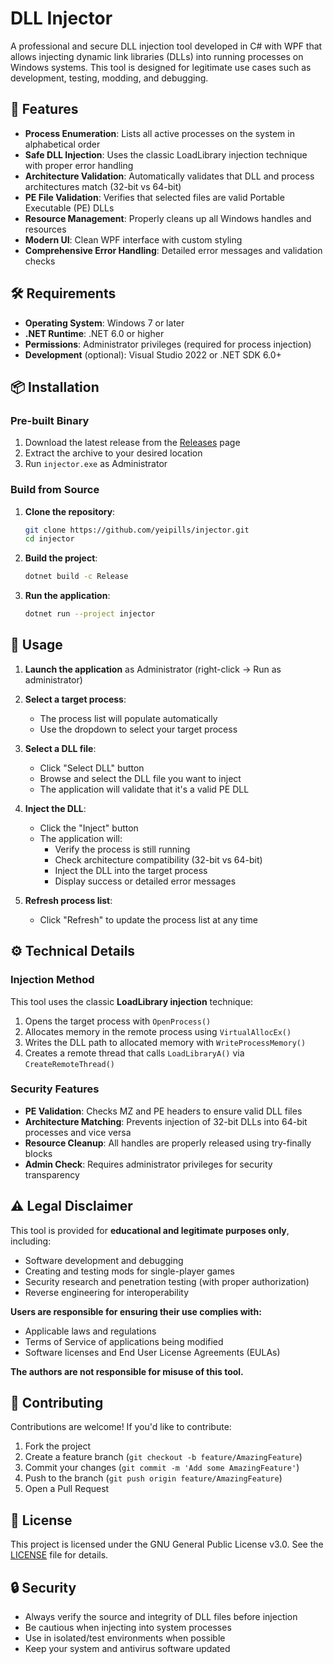 # DLL Injector

A professional and secure DLL injection tool developed in C# with WPF that allows injecting dynamic link libraries (DLLs) into running processes on Windows systems. This tool is designed for legitimate use cases such as development, testing, modding, and debugging.

## 🚀 Features

- **Process Enumeration**: Lists all active processes on the system in alphabetical order
- **Safe DLL Injection**: Uses the classic LoadLibrary injection technique with proper error handling
- **Architecture Validation**: Automatically validates that DLL and process architectures match (32-bit vs 64-bit)
- **PE File Validation**: Verifies that selected files are valid Portable Executable (PE) DLLs
- **Resource Management**: Properly cleans up all Windows handles and resources
- **Modern UI**: Clean WPF interface with custom styling
- **Comprehensive Error Handling**: Detailed error messages and validation checks

## 🛠️ Requirements

- **Operating System**: Windows 7 or later
- **.NET Runtime**: .NET 6.0 or higher
- **Permissions**: Administrator privileges (required for process injection)
- **Development** (optional): Visual Studio 2022 or .NET SDK 6.0+

## 📦 Installation

### Pre-built Binary

1. Download the latest release from the [Releases](https://github.com/yeipills/injector/releases) page
2. Extract the archive to your desired location
3. Run `injector.exe` as Administrator

### Build from Source

1. **Clone the repository**:
   ```bash
   git clone https://github.com/yeipills/injector.git
   cd injector
   ```

2. **Build the project**:
   ```bash
   dotnet build -c Release
   ```

3. **Run the application**:
   ```bash
   dotnet run --project injector
   ```

## 📖 Usage

1. **Launch the application** as Administrator (right-click → Run as administrator)

2. **Select a target process**:
   - The process list will populate automatically
   - Use the dropdown to select your target process

3. **Select a DLL file**:
   - Click "Select DLL" button
   - Browse and select the DLL file you want to inject
   - The application will validate that it's a valid PE DLL

4. **Inject the DLL**:
   - Click the "Inject" button
   - The application will:
     - Verify the process is still running
     - Check architecture compatibility (32-bit vs 64-bit)
     - Inject the DLL into the target process
     - Display success or detailed error messages

5. **Refresh process list**:
   - Click "Refresh" to update the process list at any time

## ⚙️ Technical Details

### Injection Method

This tool uses the classic **LoadLibrary injection** technique:

1. Opens the target process with `OpenProcess()`
2. Allocates memory in the remote process using `VirtualAllocEx()`
3. Writes the DLL path to allocated memory with `WriteProcessMemory()`
4. Creates a remote thread that calls `LoadLibraryA()` via `CreateRemoteThread()`

### Security Features

- **PE Validation**: Checks MZ and PE headers to ensure valid DLL files
- **Architecture Matching**: Prevents injection of 32-bit DLLs into 64-bit processes and vice versa
- **Resource Cleanup**: All handles are properly released using try-finally blocks
- **Admin Check**: Requires administrator privileges for security transparency

## ⚠️ Legal Disclaimer

This tool is provided for **educational and legitimate purposes only**, including:

- Software development and debugging
- Creating and testing mods for single-player games
- Security research and penetration testing (with proper authorization)
- Reverse engineering for interoperability

**Users are responsible for ensuring their use complies with:**
- Applicable laws and regulations
- Terms of Service of applications being modified
- Software licenses and End User License Agreements (EULAs)

**The authors are not responsible for misuse of this tool.**

## 🤝 Contributing

Contributions are welcome! If you'd like to contribute:

1. Fork the project
2. Create a feature branch (`git checkout -b feature/AmazingFeature`)
3. Commit your changes (`git commit -m 'Add some AmazingFeature'`)
4. Push to the branch (`git push origin feature/AmazingFeature`)
5. Open a Pull Request

## 📜 License

This project is licensed under the GNU General Public License v3.0. See the [LICENSE](LICENSE.txt) file for details.

## 🔒 Security

- Always verify the source and integrity of DLL files before injection
- Be cautious when injecting into system processes
- Use in isolated/test environments when possible
- Keep your system and antivirus software updated
